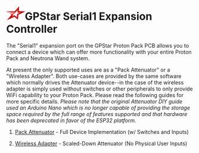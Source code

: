 <h1><img src="../images/gpstar_logo.png" width="50"/>GPStar Serial1 Expansion Controller</h1>

The "Serial1" expansion port on the GPStar Proton Pack PCB allows you to connect a device which can offer more functionality with your entire Proton Pack and Neutrona Wand system.

At present the only supported uses are as a "Pack Attenuator" or a "Wireless Adapter". Both use-cases are provided by the same software which normally drives the Attenuator device--in the case of the wireless adapter is simply used without switches or other peripherals to only provide WiFi capability to your Proton Pack. Please read the following guides for more specific details. *Please note that the original Attenuator DIY guide used an Arduino Nano which is no longer capable of providing the storage space required by the full range of features supported and that hardware has been deprecated in favor of the ESP32 platform.*

1. [Pack Attenuator](ATTENUATOR.md) - Full Device Implementation (w/ Switches and Inputs)

1. [Wireless Adapter](WIRELESS.md) - Scaled-Down Attenuator (No Physical User Inputs)
